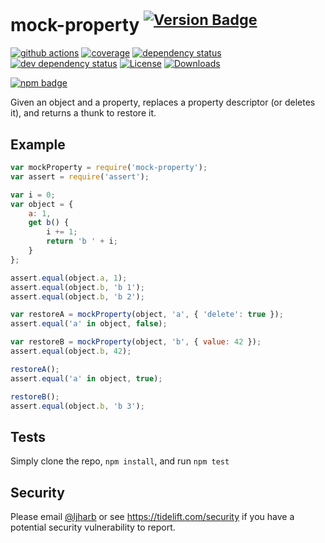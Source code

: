 # mock-property <sup>[![Version Badge][npm-version-svg]][package-url]</sup>

[![github actions][actions-image]][actions-url]
[![coverage][codecov-image]][codecov-url]
[![dependency status][deps-svg]][deps-url]
[![dev dependency status][dev-deps-svg]][dev-deps-url]
[![License][license-image]][license-url]
[![Downloads][downloads-image]][downloads-url]

[![npm badge][npm-badge-png]][package-url]

Given an object and a property, replaces a property descriptor (or deletes it), and returns a thunk to restore it.

## Example

```js
var mockProperty = require('mock-property');
var assert = require('assert');

var i = 0;
var object = {
	a: 1,
	get b() {
		i += 1;
		return 'b ' + i;
	}
};

assert.equal(object.a, 1);
assert.equal(object.b, 'b 1');
assert.equal(object.b, 'b 2');

var restoreA = mockProperty(object, 'a', { 'delete': true });
assert.equal('a' in object, false);

var restoreB = mockProperty(object, 'b', { value: 42 });
assert.equal(object.b, 42);

restoreA();
assert.equal('a' in object, true);

restoreB();
assert.equal(object.b, 'b 3');
```

## Tests
Simply clone the repo, `npm install`, and run `npm test`

## Security

Please email [@ljharb](https://github.com/ljharb) or see https://tidelift.com/security if you have a potential security vulnerability to report.

[package-url]: https://npmjs.org/package/mock-property
[npm-version-svg]: https://versionbadg.es/ljharb/mock-property.svg
[deps-svg]: https://david-dm.org/ljharb/mock-property.svg
[deps-url]: https://david-dm.org/ljharb/mock-property
[dev-deps-svg]: https://david-dm.org/ljharb/mock-property/dev-status.svg
[dev-deps-url]: https://david-dm.org/ljharb/mock-property#info=devDependencies
[npm-badge-png]: https://nodei.co/npm/mock-property.png?downloads=true&stars=true
[license-image]: https://img.shields.io/npm/l/mock-property.svg
[license-url]: LICENSE
[downloads-image]: https://img.shields.io/npm/dm/mock-property.svg
[downloads-url]: https://npm-stat.com/charts.html?package=mock-property
[codecov-image]: https://codecov.io/gh/ljharb/mock-property/branch/main/graphs/badge.svg
[codecov-url]: https://app.codecov.io/gh/ljharb/mock-property/
[actions-image]: https://img.shields.io/endpoint?url=https://github-actions-badge-u3jn4tfpocch.runkit.sh/ljharb/mock-property
[actions-url]: https://github.com/ljharb/mock-property/actions
